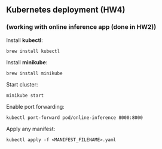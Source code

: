 ## Kubernetes deployment (HW4)
### (working with online inference app (done in HW2))
Install **kubectl**:
```
brew install kubectl
```
Install **minikube**:
 ```
 brew install minikube
```
Start cluster: 
```
minikube start
```
Enable port forwarding: 
```
kubectl port-forward pod/online-inference 8000:8000
```
Apply any manifest:
```
kubectl apply -f <MANIFEST_FILENAME>.yaml
```